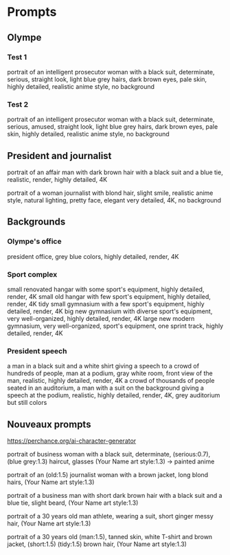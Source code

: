 # Prompts

## Olympe

### Test 1
portrait of an intelligent prosecutor woman with a black suit, determinate, serious, straight look, light blue grey hairs, dark brown eyes, pale skin, highly detailed, realistic anime style, no background

### Test 2
portrait of an intelligent prosecutor woman with a black suit, determinate, serious, amused, straight look, light blue grey hairs, dark brown eyes, pale skin, highly detailed, realistic anime style, no background

## President and journalist

portrait of an affair man with dark brown hair with a black suit and a blue tie, realistic, render, highly detailed, 4K

portrait of a woman journalist with blond hair, slight smile, realistic anime style, natural lighting, pretty face, elegant very detailed, 4K, no background

## Backgrounds 

### Olympe's office

president office, grey blue colors, highly detailed, render, 4K

### Sport complex

small renovated hangar with some sport's equipment, highly detailed, render, 4K
small old hangar with few sport's equipment, highly detailed, render, 4K
tidy small gymnasium with a few sport's equipment, highly detailed, render, 4K
big new gymnasium with diverse sport's equipment, very well-organized, highly detailed, render, 4K
large new modern gymnasium, very well-organized, sport's equipment, one sprint track, highly detailed, render, 4K

### President speech

a man in a black suit and a white shirt giving a speech to a crowd of hundreds of people, man at a podium, gray white room, front view of the man, realistic, highly detailed, render, 4K
a crowd of thousands of people seated in an auditorium, a man with a suit on the background giving a speech at the podium, realistic, highly detailed, render, 4K, grey auditorium but still colors

## Nouveaux prompts

https://perchance.org/ai-character-generator

portrait of business woman with a black suit, determinate, (serious:0.7), (blue grey:1.3) haircut, glasses (Your Name art style:1.3)
-> painted anime

portrait of an (old:1.5) journalist woman with a brown jacket, long blond hairs, (Your Name art style:1.3)

portrait of a business man with short dark brown hair with a black suit and a blue tie, slight beard, (Your Name art style:1.3)

portrait of a 30 years old man athlete, wearing a suit, short ginger messy hair, (Your Name art style:1.3)

portrait of a 30 years old (man:1.5), tanned skin, white T-shirt and brown jacket, (short:1.5) (tidy:1.5) brown hair, (Your Name art style:1.3)